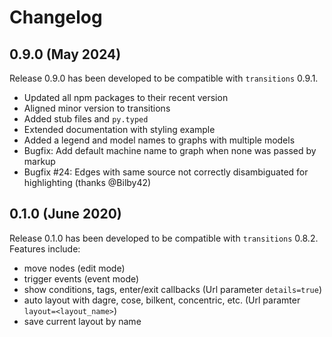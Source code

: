# Changelog

## 0.9.0 (May 2024)

Release 0.9.0 has been developed to be compatible with `transitions` 0.9.1.

  * Updated all npm packages to their recent version
  * Aligned minor version to transitions
  * Added stub files and `py.typed`
  * Extended documentation with styling example
  * Added a legend and model names to graphs with multiple models
  * Bugfix: Add default machine name to graph when none was passed by markup
  * Bugfix #24: Edges with same source not correctly disambiguated for highlighting (thanks @Bilby42)

## 0.1.0 (June 2020)

Release 0.1.0 has been developed to be compatible with `transitions` 0.8.2.
Features include:
  * move nodes (edit mode)
  * trigger events (event mode)
  * show conditions, tags, enter/exit callbacks (Url parameter `details=true`)
  * auto layout with dagre, cose, bilkent, concentric, etc. (Url paramter `layout=<layout_name>`)
  * save current layout by name
